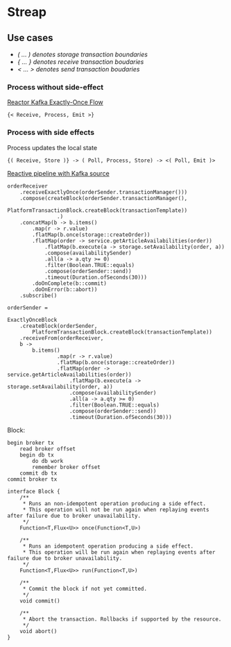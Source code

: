 # Streap

## Use cases

- _( ... ) denotes storage transaction boundaries_
- _{ ... } denotes receive transaction boudaries_
- _< ... > denotes send transaction boudaries_


### Process without side-effect
[Reactor Kafka Exactly-Once Flow](https://projectreactor.io/docs/kafka/release/reference/#exactly-once)

    {< Receive, Process, Emit >}

### Process with side effects
Process updates the local state

    {( Receive, Store )} -> ( Poll, Process, Store) -> <( Poll, Emit )>

[Reactive pipeline with Kafka source](https://projectreactor.io/docs/kafka/release/reference/#kafka-source)

    
    orderReceiver
        .receiveExactlyOnce(orderSender.transactionManager()))
        .compose(createBlock(orderSender.transactionManager(),
                 PlatformTransactionBlock.createBlock(transactionTemplate))
                    .)
        .concatMap(b -> b.items()
            .map(r -> r.value)
            .flatMap(b.once(storage::createOrder))
            .flatMap(order -> service.getArticleAvailabilities(order))
                .flatMap(b.execute(a -> storage.setAvailability(order, a))
                .compose(availabilitySender)
                .all(a -> a.qty >= 0)
                .filter(Boolean.TRUE::equals)
                .compose(orderSender::send))
                .timeout(Duration.ofSeconds(30)))
            .doOnComplete(b::commit)
            .doOnError(b::abort))
        .subscribe()

    orderSender = 

    ExactlyOnceBlock
        .createBlock(orderSender,
            PlatformTransactionBlock.createBlock(transactionTemplate))
        .receiveFrom(orderReceiver,
        b ->
            b.items()
                    .map(r -> r.value)
                    .flatMap(b.once(storage::createOrder))
                    .flatMap(order -> service.getArticleAvailabilities(order))
                        .flatMap(b.execute(a -> storage.setAvailability(order, a))
                        .compose(availabilitySender)
                        .all(a -> a.qty >= 0)
                        .filter(Boolean.TRUE::equals)
                        .compose(orderSender::send))
                        .timeout(Duration.ofSeconds(30)))


Block:
    
    begin broker tx
        read broker offset 
        begin db tx
            do db work
            remember broker offset
        commit db tx
    commit broker tx

    interface Block {
        /**
         * Runs an non-idempotent operation producing a side effect. 
         * This operation will not be run again when replaying events after failure due to broker unavailability.
         */
        Function<T,Flux<U>> once(Function<T,U>)
        
        /**
         * Runs an idempotent operation producing a side effect. 
         * This operation will be run again when replaying events after failure due to broker unavailability.
         */
        Function<T,Flux<U>> run(Function<T,U>)
        
        /**
         * Commit the block if not yet committed.
         */
        void commit()
        
        /**
         * Abort the transaction. Rollbacks if supported by the resource.
         */
        void abort()
    }